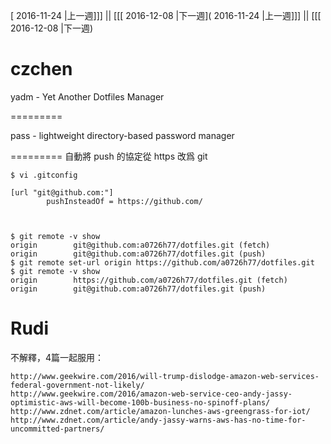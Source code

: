 [ 2016-11-24 |上一週]]] || [[[ 2016-12-08 |下一週]( 2016-11-24 |上一週]]] || [[[ 2016-12-08 |下一週)



# czchen

yadm - Yet Another Dotfiles Manager

=========

pass - lightweight directory-based password manager

=========
自動將 push 的協定從 https 改爲 git


    $ vi .gitconfig
    
    [url "git@github.com:"]
            pushInsteadOf = https://github.com/



    $ git remote -v show
    origin        git@github.com:a0726h77/dotfiles.git (fetch)
    origin        git@github.com:a0726h77/dotfiles.git (push)
    $ git remote set-url origin https://github.com/a0726h77/dotfiles.git
    $ git remote -v show
    origin        https://github.com/a0726h77/dotfiles.git (fetch)
    origin        git@github.com:a0726h77/dotfiles.git (push)


# Rudi

不解釋，4篇一起服用：

    http://www.geekwire.com/2016/will-trump-dislodge-amazon-web-services-federal-government-not-likely/
    http://www.geekwire.com/2016/amazon-web-service-ceo-andy-jassy-optimistic-aws-will-become-100b-business-no-spinoff-plans/
    http://www.zdnet.com/article/amazon-lunches-aws-greengrass-for-iot/
    http://www.zdnet.com/article/andy-jassy-warns-aws-has-no-time-for-uncommitted-partners/
